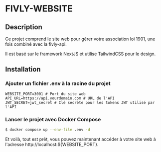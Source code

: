 # FIVLY-WEBSITE
## Description

Ce projet comprend le site web pour gérer votre association loi 1901, une fois combiné avec la fivly-api.

Il est basé sur le framework NextJS et utilise TailwindCSS pour le design.

## Installation

### Ajouter un fichier .env à la racine du projet
```dotenv
WEBSITE_PORT=3001 # Port du site web
API_URL=https://api.yourdomain.com # URL de l'API
JWT_SECRET=jwt_secret # Clé secrète pour les tokens JWT utilisé par l'API
```

### Lancer le projet avec Docker Compose

```bash
$ docker compose up --env-file .env -d
```

Et voilà, tout est prêt, vous pouvez maintenant accéder à votre site web à l'adresse http://localhost:${WEBSITE_PORT}.


